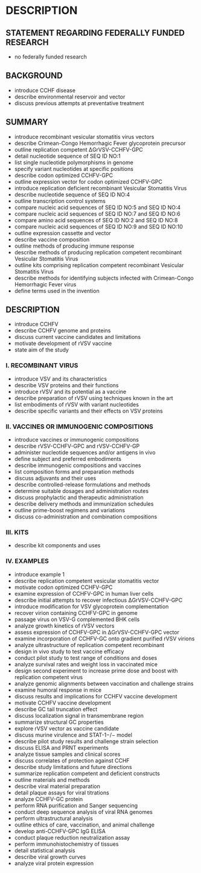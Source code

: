 # DESCRIPTION

## STATEMENT REGARDING FEDERALLY FUNDED RESEARCH

- no federally funded research

## BACKGROUND

- introduce CCHF disease
- describe environmental reservoir and vector
- discuss previous attempts at preventative treatment

## SUMMARY

- introduce recombinant vesicular stomatitis virus vectors
- describe Crimean-Congo Hemorrhagic Fever glycoprotein precursor
- outline replication competent ΔGrVSV-CCHFV-GPC
- detail nucleotide sequence of SEQ ID NO:1
- list single nucleotide polymorphisms in genome
- specify variant nucleotides at specific positions
- describe codon optimized CCHFV-GPC
- outline expression vector for codon optimized CCHFV-GPC
- introduce replication deficient recombinant Vesicular Stomatitis Virus
- describe nucleotide sequence of SEQ ID NO:4
- outline transcription control systems
- compare nucleic acid sequences of SEQ ID NO:5 and SEQ ID NO:4
- compare nucleic acid sequences of SEQ ID NO:7 and SEQ ID NO:6
- compare amino acid sequences of SEQ ID NO:2 and SEQ ID NO:8
- compare nucleic acid sequences of SEQ ID NO:9 and SEQ ID NO:10
- outline expression cassette and vector
- describe vaccine composition
- outline methods of producing immune response
- describe methods of producing replication competent recombinant Vesicular Stomatitis Virus
- outline kits comprising replication competent recombinant Vesicular Stomatitis Virus
- describe methods for identifying subjects infected with Crimean-Congo Hemorrhagic Fever virus
- define terms used in the invention

## DESCRIPTION

- introduce CCHFV
- describe CCHFV genome and proteins
- discuss current vaccine candidates and limitations
- motivate development of rVSV vaccine
- state aim of the study

### I. RECOMBINANT VIRUS

- introduce VSV and its characteristics
- describe VSV proteins and their functions
- introduce rVSV and its potential as a vaccine
- describe preparation of rVSV using techniques known in the art
- list embodiments of rVSV with variant nucleotides
- describe specific variants and their effects on VSV proteins

### II. VACCINES OR IMMUNOGENIC COMPOSITIONS

- introduce vaccines or immunogenic compositions
- describe rVSV-CCHFV-GPC and rVSV-CCHFV-GP
- administer nucleotide sequences and/or antigens in vivo
- define subject and preferred embodiments
- describe immunogenic compositions and vaccines
- list composition forms and preparation methods
- discuss adjuvants and their uses
- describe controlled-release formulations and methods
- determine suitable dosages and administration routes
- discuss prophylactic and therapeutic administration
- describe delivery methods and immunization schedules
- outline prime-boost regimens and variations
- discuss co-administration and combination compositions

### III. KITS

- describe kit components and uses

### IV. EXAMPLES

- introduce example 1
- describe replication competent vesicular stomatitis vector
- motivate codon optimized CCHFV-GPC
- examine expression of CCHFV-GPC in human liver cells
- describe initial attempts to recover infectious ΔGrVSV-CCHFV-GPC
- introduce modification for VSV glycoprotein complementation
- recover virion containing CCHFV-GPC in genome
- passage virus on VSV-G complemented BHK cells
- analyze growth kinetics of rVSV vectors
- assess expression of CCHFV-GPC in ΔGrVSV-CCHFV-GPC vector
- examine incorporation of CCHFV-GC onto gradient purified rVSV virions
- analyze ultrastructure of replication competent recombinant
- design in vivo study to test vaccine efficacy
- conduct pilot study to test range of conditions and doses
- analyze survival rates and weight loss in vaccinated mice
- design second experiment to increase prime dose and boost with replication competent virus
- analyze genomic alignments between vaccination and challenge strains
- examine humoral response in mice
- discuss results and implications for CCHFV vaccine development
- motivate CCHFV vaccine development
- describe GC tail truncation effect
- discuss localization signal in transmembrane region
- summarize structural GC properties
- explore rVSV vector as vaccine candidate
- discuss murine virulence and STAT-1−/− model
- describe pilot study results and challenge strain selection
- discuss ELISA and PRNT experiments
- analyze tissue samples and clinical scores
- discuss correlates of protection against CCHF
- describe study limitations and future directions
- summarize replication competent and deficient constructs
- outline materials and methods
- describe viral material preparation
- detail plaque assays for viral titrations
- analyze CCHFV-GC protein
- perform RNA purification and Sanger sequencing
- conduct deep sequence analysis of viral RNA genomes
- perform ultrastructural analysis
- outline ethics of care, vaccination, and animal challenge
- develop anti-CCHFV-GPC IgG ELISA
- conduct plaque reduction neutralization assay
- perform immunohistochemistry of tissues
- detail statistical analysis
- describe viral growth curves
- analyze viral protein expression

